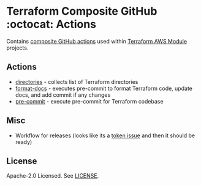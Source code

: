 # Terraform Composite GitHub :octocat: Actions

Contains [composite GitHub actions](https://docs.github.com/en/actions/creating-actions/creating-a-composite-action) used within [Terraform AWS Module](https://github.com/terraform-aws-modules) projects.

## Actions

- [directories](./directories) - collects list of Terraform directories
- [format-docs](./format-docs) - executes pre-commit to format Terraform code, update docs, and add commit if any changes
- [pre-commit](./pre-commit) - execute pre-commit for Terraform codebase

## Misc

- Workflow for releases (looks like its a [token issue](https://github.com/gr2m/create-or-update-pull-request-action/issues/281) and then it should be ready)

## License

Apache-2.0 Licensed. See [LICENSE](LICENSE).
